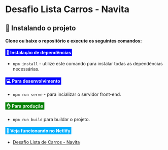 # Desafio Lista Carros - Navita

## 🤖 Instalando o projeto

#### Clone ou baixe o repositório e execute os seguintes comandos:

#### <span style="padding: 3px 3px; background: blue; color: #fff;">🧰 Instalação de dependências</span>

- `npm install` - utilize este comando para instalar todas as dependências necessárias.

#### <span style="padding: 3px 3px; background: blue; color: #fff;">💻 Para desenvolvimento</span>

- `npm run serve` - para incializar o servidor front-end.

#### <span style="padding: 3px 3px; background: green; color: #fff;">👌 Para produção</span>
- `npm run build` para buildar o projeto.

#### <span style="padding: 3px 3px; background: #00aeff; color: #fff;">🔗 Veja funcionando no Netlify</span>
- [Desafio Lista de Carros - Navita]()
